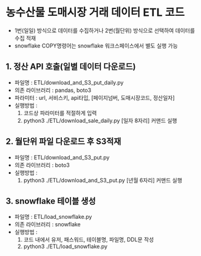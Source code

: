 # 농수산물 도매시장 거래 데이터 ETL 코드
- 1번(일일) 방식으로 데이터를 수집하거나 2번(월단위) 방식으로 선택하여 데이터를 수집 적재
- snowflake COPY명령어는 snowflake 워크스페이스에서 별도 실행 가능

## 1. 정산 API 호출(일별 데이터 다운로드)
- 파일명 : ETL/download_and_S3_put_daily.py
- 의존 라이브러리 : pandas, boto3
- 파라미터 : url, 서비스키, api타입, [페이지넘버, 도매시장코드, 정산일자]
- 실행방법 : 
    1) 코드상 파라미터를 적절하게 입력
    2) python3 ./ETL/download_sale_daily.py [일자 8자리] 커맨드 실행

## 2. 월단위 파일 다운로드 후 S3적재
- 파일명 : ETL/download_and_S3_put.py
- 의존 라이브러리 : boto3
- 실행방법 :
    1) python3 ./ETL/download_and_S3_put.py [년월 6자리] 커맨드 실행

## 3. snowflake 테이블 생성
- 파일명 : ETL/load_snowflake.py
- 의존 라이브러리 : snowflake
- 실행방법 :
    1) 코드 내에서 유저, 패스워드, 테이블명, 파일명, DDL문 작성
    2) python3 ./ETL/load_snowflake.py

